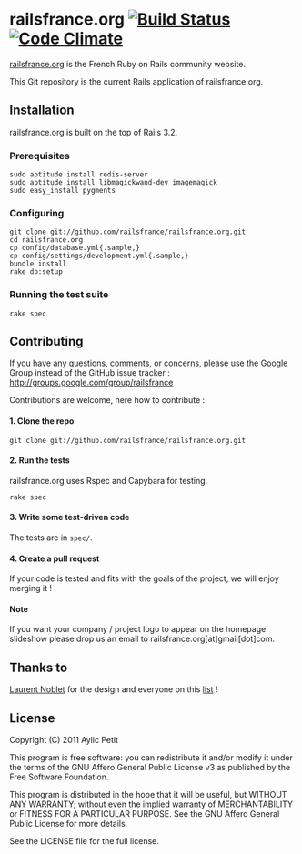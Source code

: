 # railsfrance.org [![Build Status](https://secure.travis-ci.org/railsfrance/railsfrance.org.png)](http://travis-ci.org/railsfrance/railsfrance.org) [![Code Climate](https://codeclimate.com/github/railsfrance/railsfrance.org.png)](https://codeclimate.com/github/railsfrance/railsfrance.org)

[railsfrance.org](http://www.railsfrance.org) is the French Ruby on Rails community website.

This Git repository is the current Rails application of railsfrance.org.

## Installation

railsfrance.org is built on the top of Rails 3.2.

### Prerequisites

    sudo aptitude install redis-server
    sudo aptitude install libmagickwand-dev imagemagick
    sudo easy_install pygments

### Configuring

    git clone git://github.com/railsfrance/railsfrance.org.git
    cd railsfrance.org
    cp config/database.yml{.sample,}
    cp config/settings/development.yml{.sample,}
    bundle install
    rake db:setup

### Running the test suite

    rake spec

## Contributing

If you have any questions, comments, or concerns, please use the Google Group instead of the GitHub issue tracker : http://groups.google.com/group/railsfrance

Contributions are welcome, here how to contribute :

#### 1. Clone the repo

    git clone git://github.com/railsfrance/railsfrance.org.git


#### 2. Run the tests

railsfrance.org uses Rspec and Capybara for testing.

    rake spec

#### 3. Write some test-driven code

The tests are in `spec/`.

#### 4. Create a pull request

If your code is tested and fits with the goals of the project, we will enjoy merging it !

#### Note

If you want your company / project logo to appear on the homepage slideshow please drop us an email to railsfrance.org[at]gmail[dot]com.

## Thanks to

[Laurent Noblet](https://twitter.com/#!/LaurentNoblet) for the design and everyone on this [list](http://github.com/railsfrance/railsfrance.org/contributors) !

## License

Copyright (C) 2011  Aylic Petit

This program is free software: you can redistribute it and/or modify it under the terms of the GNU Affero General Public License v3 as published by the Free Software Foundation.

This program is distributed in the hope that it will be useful, but WITHOUT ANY WARRANTY; without even the implied warranty of MERCHANTABILITY or FITNESS FOR A PARTICULAR PURPOSE. See the GNU Affero General Public License for more details.

See the LICENSE file for the full license.
